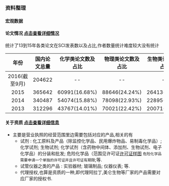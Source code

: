 ### 资料整理

#### 宏观数据



#### 论文情况 [点击查看详细情况]()
统计了13到15年各类论文在SCI发表数以及占比,作者数量统计难度较大没有统计  

| 年份 | 国内论文总量 | 化学类论文数及占比 |  物理类论文数及占比   |   生物类论文数及占比   |    材料类论文数及占比   |    
| :---: | :---:     | :---:          |  :---:        | :---:        |   :---:        |
| 2016(截至9月)     | 204622         |  --      |  -- | -- | -- |  
| 2015             | 365642         | 60991(16.68%)      |  88646(24.24%) |   26413(7.22%) | 45690(12.50%) |  
| 2014  | 340487 | 54074(15.88%) | 78098(22.93%) | 22895(6.72%) | 55423(16.28%) |  
| 2013 | 312296 | 43767(14.01%) | 70021(22.42%) | 20071(6.42%) | 55764(17.86%) |  





#### 关于资质  [点击查看详细信息]()
- 主要是营业执照的经营范围里边需要包括对应的产品,相关的有
    - 试剂 : 化工原料及产品（除监控化学品、民用爆炸物品、易制毒化学品）; 化学试剂; 生物试剂; 化学试剂（含药物中间体、添加剂、生物试剂、电子化学品）的分装和批发; 危险化学品（范围见许可证[许可证样图](https://cbu01.alicdn.com/img/ibank/2016/151/718/2803817151_329023071.jpg)
`危险化学品需要申请一个单独的许可证并且许可证有期限`;等.
    - 试管仪器之类的产品 : 实验器材; 玻璃制品; 仪器仪表; 等.
    - 代理授权,也算是资质的一种,即代理阿拉丁,美仑生物等厂家的产品需要对应厂家的授权书.
